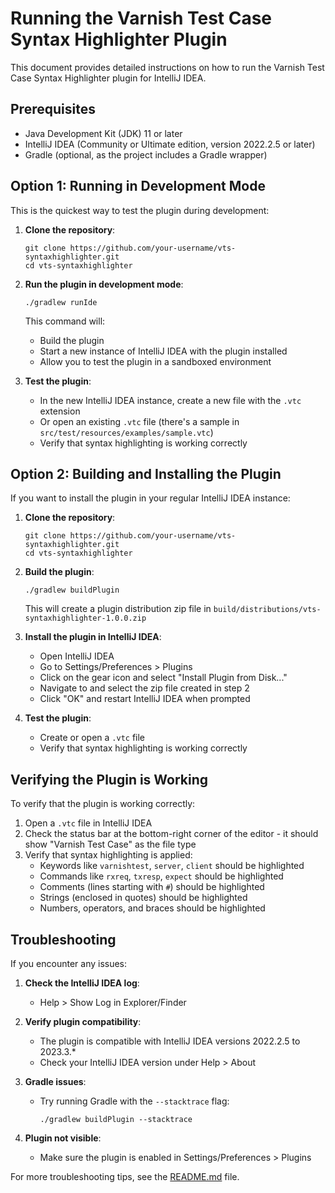 # Running the Varnish Test Case Syntax Highlighter Plugin

This document provides detailed instructions on how to run the Varnish Test Case Syntax Highlighter plugin for IntelliJ IDEA.

## Prerequisites

- Java Development Kit (JDK) 11 or later
- IntelliJ IDEA (Community or Ultimate edition, version 2022.2.5 or later)
- Gradle (optional, as the project includes a Gradle wrapper)

## Option 1: Running in Development Mode

This is the quickest way to test the plugin during development:

1. **Clone the repository**:
   ```
   git clone https://github.com/your-username/vts-syntaxhighlighter.git
   cd vts-syntaxhighlighter
   ```

2. **Run the plugin in development mode**:
   ```
   ./gradlew runIde
   ```
   
   This command will:
   - Build the plugin
   - Start a new instance of IntelliJ IDEA with the plugin installed
   - Allow you to test the plugin in a sandboxed environment

3. **Test the plugin**:
   - In the new IntelliJ IDEA instance, create a new file with the `.vtc` extension
   - Or open an existing `.vtc` file (there's a sample in `src/test/resources/examples/sample.vtc`)
   - Verify that syntax highlighting is working correctly

## Option 2: Building and Installing the Plugin

If you want to install the plugin in your regular IntelliJ IDEA instance:

1. **Clone the repository**:
   ```
   git clone https://github.com/your-username/vts-syntaxhighlighter.git
   cd vts-syntaxhighlighter
   ```

2. **Build the plugin**:
   ```
   ./gradlew buildPlugin
   ```
   
   This will create a plugin distribution zip file in `build/distributions/vts-syntaxhighlighter-1.0.0.zip`

3. **Install the plugin in IntelliJ IDEA**:
   - Open IntelliJ IDEA
   - Go to Settings/Preferences > Plugins
   - Click on the gear icon and select "Install Plugin from Disk..."
   - Navigate to and select the zip file created in step 2
   - Click "OK" and restart IntelliJ IDEA when prompted

4. **Test the plugin**:
   - Create or open a `.vtc` file
   - Verify that syntax highlighting is working correctly

## Verifying the Plugin is Working

To verify that the plugin is working correctly:

1. Open a `.vtc` file in IntelliJ IDEA
2. Check the status bar at the bottom-right corner of the editor - it should show "Varnish Test Case" as the file type
3. Verify that syntax highlighting is applied:
   - Keywords like `varnishtest`, `server`, `client` should be highlighted
   - Commands like `rxreq`, `txresp`, `expect` should be highlighted
   - Comments (lines starting with `#`) should be highlighted
   - Strings (enclosed in quotes) should be highlighted
   - Numbers, operators, and braces should be highlighted

## Troubleshooting

If you encounter any issues:

1. **Check the IntelliJ IDEA log**:
   - Help > Show Log in Explorer/Finder

2. **Verify plugin compatibility**:
   - The plugin is compatible with IntelliJ IDEA versions 2022.2.5 to 2023.3.*
   - Check your IntelliJ IDEA version under Help > About

3. **Gradle issues**:
   - Try running Gradle with the `--stacktrace` flag:
     ```
     ./gradlew buildPlugin --stacktrace
     ```

4. **Plugin not visible**:
   - Make sure the plugin is enabled in Settings/Preferences > Plugins

For more troubleshooting tips, see the [README.md](README.md) file.